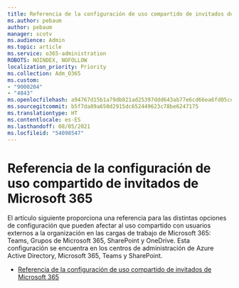 ```yaml
---
title: Referencia de la configuración de uso compartido de invitados de Microsoft 365
ms.author: pebaum
author: pebaum
manager: scotv
ms.audience: Admin
ms.topic: article
ms.service: o365-administration
ROBOTS: NOINDEX, NOFOLLOW
localization_priority: Priority
ms.collection: Adm_O365
ms.custom:
- "9000204"
- "4843"
ms.openlocfilehash: a94767d15b1a79db821ad25397ddd643ab77e6cd66ea6fd05cea55d2e02d3389
ms.sourcegitcommit: b5f7da89a650d2915dc652449623c78be6247175
ms.translationtype: HT
ms.contentlocale: es-ES
ms.lasthandoff: 08/05/2021
ms.locfileid: "54098547"
---
```

# <a name="microsoft-365-guest-sharing-settings-reference"></a>Referencia de la configuración de uso compartido de invitados de Microsoft 365

El artículo siguiente proporciona una referencia para las distintas opciones de configuración que pueden afectar al uso compartido con usuarios externos a la organización en las cargas de trabajo de Microsoft 365: Teams, Grupos de Microsoft 365, SharePoint y OneDrive. Esta configuración se encuentra en los centros de administración de Azure Active Directory, Microsoft 365, Teams y SharePoint.

- [Referencia de la configuración de uso compartido de invitados de Microsoft 365](https://docs.microsoft.com/microsoft-365/solutions/microsoft-365-guest-settings?view=o365-worldwide)
